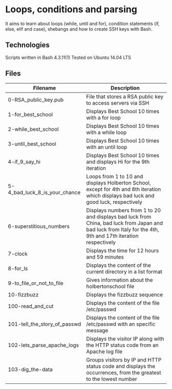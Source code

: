 # Loops, conditions and parsing
It aims to learn about loops (while, until and for), condition statements (if, else, elif and case), shebangs and how to create SSH keys with Bash.

## Technologies
Scripts written in Bash 4.3.11(1)
Tested on Ubuntu 14.04 LTS
## Files
| Filename | Description|
| -------- |------------- |
| 0-RSA_public_key.pub | File that stores a RSA public key to access servers via SSH|
|1-for_best_school |	Displays Best School 10 times with a for loop |
|2-while_best_school |	Displays Best School 10 times with a while loop|
|3-until_best_school |	Displays Best School 10 times with an until loop|
|4-if_9_say_hi |	Displays Best School 10 times and displays Hi for the 9th iteration|
|5-4_bad_luck_8_is_your_chance |	Loops from 1 to 10 and displays Holberton School, except for 4th and 8th iteration which displays bad luck and good luck, respectively|
|6-superstitious_numbers |	Displays numbers from 1 to 20 and displays bad luck from China, bad luck from Japan and bad luck from Italy for the 4th, 9th and 17th iteration respectively|
|7-clock |	Displays the time for 12 hours and 59 minutes|
|8-for_ls |	Displays the content of the current directory in a list format|
|9-to_file_or_not_to_file |	Gives information about the holbertonschool file|
|10-fizzbuzz |	Displays the fizzbuzz sequence|
|100-read_and_cut |	Displays the content of the file /etc/passwd|
|101-tell_the_story_of_passwd |	Displays the content of the file /etc/passwd with an specific message|
|102-lets_parse_apache_logs |	Displays the visitor IP along with the HTTP status code from an Apache log file|
|103-dig_the-data |	Groups visitors by IP and HTTP status code and displays the occurrences, from the greatest to the lowest number|

